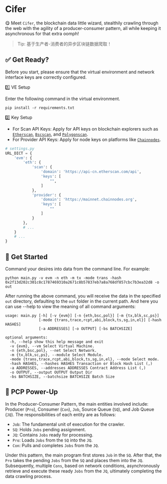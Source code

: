 # Cifer

😋 Meet `Cifer`, the blockchain data little wizard, 
stealthily crawling through the web with the agility of a producer-consumer pattern, 
all while keeping it asynchronous for that extra oomph!

> Tip: 基于生产者-消费者的异步区块链数据爬取！

## ✅ Get Ready?

Before you start, please ensure that the virtual environment and network interface keys 
are correctly configured.

1️⃣ VE Setup

Enter the following command in the virtual environment.

```
pip install -r requirements.txt
```

2️⃣ Key Setup

- For Scan API Keys: Apply for API keys on blockchain explorers such as 
[`Etherscan`](https://cn.etherscan.com),
[`Bscscan`](https://bscscan.com), and 
[`Polygonscan`](https://polygonscan.com).
- For Provider API Keys: Apply for node keys on platforms like [`Chainnodes`](https://www.chainnodes.org).

```python
# settings.py
URL_DICT = {
    'evm': {
        'eth': {
            'scan': {
                'domain': 'https://api-cn.etherscan.com/api',
                'keys': [
                    "",
                ]
            },
            'provider': {
                'domain': 'https://mainnet.chainnodes.org',
                'keys': [
                    ""
                ]
            }
        },
        # ...    
    }
    # ...    
}
```


## 🔰 Get Started

Command your desires into data from the command line. For example:

```
python main.py -v evm -n eth -m tx -mode trans -hash 0x2f13d202c301c8c1787469310a2671c8b57837eb7a8a768df857cbc7b3ea32d8 -o out
```

After running the above command, you will receive the data in the specified `out` directory, 
defaulting to the `out` folder in the current path.
And here you can use --help to view the meaning of all command arguments:

```
usage: main.py [-h] [-v {evm}] [-n {eth,bsc,pol}] [-m {tx,blk,sc,ps}]
               [-mode {trans,trace,rcpt,abi,block,ts,sg,in,el}] [-hash HASHES]  
               [-a ADDRESSES] [-o OUTPUT] [-bs BATCHSIZE]

optional arguments:
  -h, --help show this help message and exit
  -v {evm}, --vm Select Virtual Machine.
  -n {eth,bsc,pol}, --net Select Network.
  -m {tx,blk,sc,ps}, --module Select Module.
  -mode {trans,trace,rcpt,abi,block,ts,sg,in,el}, --mode Select mode.
  -hash HASHES, --hashes HASHES Transaction or Block Hash List (,)
  -a ADDRESSES, --addresses ADDRESSES Contract Address List (,)
  -o OUTPUT, --output OUTPUT Output Dir
  -bs BATCHSIZE, --batchsize BATCHSIZE Batch Size
```


## 🎉 PCP Power-Up

In the Producer-Consumer Pattern, the main entities involved include: 
Producer (`Pro`), Consumer (`Con`), `Job`, Source Queue (`SQ`), and Job Queue (`JQ`). 
The responsibilities of each entity are as follows:

- `Job`: The fundamental unit of execution for the crawler.
- `SQ`: Holds `Jobs` pending assignment.
- `JQ`: Contains `Jobs` ready for processing.
- `Pro`: Loads `Jobs` from the `SQ` into the `JQ`. 
- `Con`: Pulls and completes `Jobs` from the `JQ`.

Under this pattern, 
the main program first stores `Job` in the `SQ`. 
After that, the `Pro` takes the pending `Jobs` from the `SQ`
and places them into the `JQ`. Subsequently, multiple `Cons`, based on network conditions, 
asynchronously retrieve and execute these ready `Jobs` from the `JQ`, 
ultimately completing the data crawling process.




